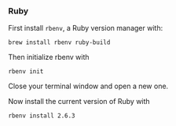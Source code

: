 ### Ruby
First install `rbenv`, a Ruby version manager with:

```
brew install rbenv ruby-build
```

Then initialize rbenv with
```
rbenv init
```

Close your terminal window and open a new one.

Now install the current version of Ruby with

```
rbenv install 2.6.3
```
